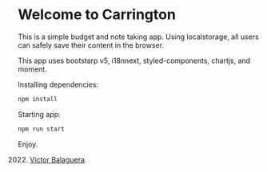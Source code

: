 # Welcome to Carrington

This is a simple budget and note taking app.
Using localstorage, all users can safely save their content in the browser.

This app uses bootstarp v5, i18nnext, styled-components, chartjs, and moment.

Installing dependencies:

```sh
npm install
```

Starting app:

```sh
npm run start

```

Enjoy.

2022. [Víctor Balaguera](https://www.vbalaguera.com).
